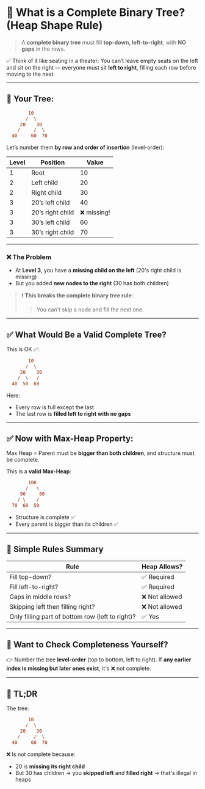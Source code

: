 # 🤔 What is a Complete Binary Tree? (Heap Shape Rule)

> A **complete binary tree** must fill **top-down, left-to-right**, with **NO gaps** in the rows.

✅ Think of it like seating in a theater:
You can’t leave empty seats on the left and sit on the right — everyone must sit **left to right**, filling each row before moving to the next.

---

## 🤔 Your Tree:

```ini
        10
       /  \
     20    30
    /     /  \
  40     60  70
```

Let’s number them **by row and order of insertion** (level-order):

| Level | Position         | Value       |
| ----- | ---------------- | ----------- |
| 1     | Root             | 10          |
| 2     | Left child       | 20          |
| 2     | Right child      | 30          |
| 3     | 20’s left child  | 40          |
| 3     | 20’s right child | ❌ missing! |
| 3     | 30’s left child  | 60          |
| 3     | 30’s right child | 70          |

---

### ❌ The Problem

- At **Level 3**, you have a **missing child on the left** (20's right child is missing)
- But you added **new nodes to the right** (30 has both children)

> ❗ **This breaks the complete binary tree rule**:
>
> > You can't skip a node and fill the next one.

---

## ✅ What Would Be a Valid Complete Tree?

This is OK ✅:

```ini
        10
       /  \
     20    30
    /  \   /
  40  50  60
```

Here:

- Every row is full except the last
- The last row is **filled left to right with no gaps**

---

## ✅ Now with Max-Heap Property:

Max Heap = Parent must be **bigger than both children**, and structure must be complete.

This is a **valid Max-Heap**:

```ini
        100
       /   \
     90     80
    / \    /
  70  60  50
```

- Structure is complete ✅
- Every parent is bigger than its children ✅

---

## 🧠 Simple Rules Summary

| Rule                                             | Heap Allows?   |
| ------------------------------------------------ | -------------- |
| Fill top-down?                                   | ✅ Required    |
| Fill left-to-right?                              | ✅ Required    |
| Gaps in middle rows?                             | ❌ Not allowed |
| Skipping left then filling right?                | ❌ Not allowed |
| Only filling part of bottom row (left to right)? | ✅ Yes         |

---

## 🧮 Want to Check Completeness Yourself?

👉 Number the tree **level-order** (top to bottom, left to right).
If **any earlier index is missing but later ones exist**, it's ❌ not complete.

---

## 🎉 TL;DR

The tree:

```ini
        10
       /  \
     20    30
    /     /  \
  40     60  70
```

❌ Is not complete because:

- 20 is **missing its right child**
- But 30 has children → you **skipped left** and **filled right** → that's illegal in heaps
